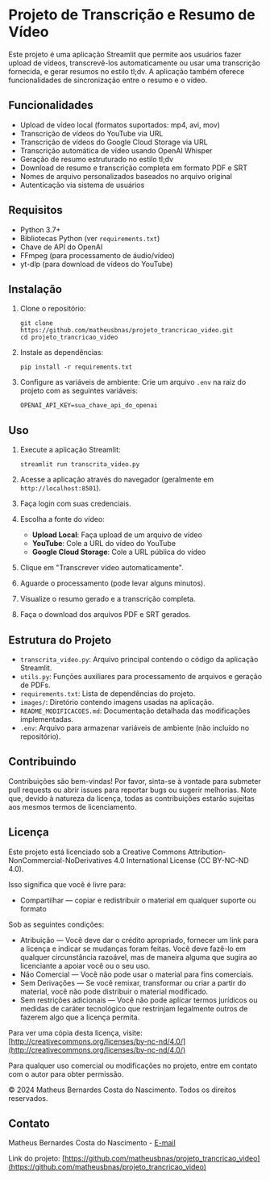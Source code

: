 # Projeto de Transcrição e Resumo de Vídeo

Este projeto é uma aplicação Streamlit que permite aos usuários fazer upload de vídeos, transcrevê-los automaticamente ou usar uma transcrição fornecida, e gerar resumos no estilo tl;dv. A aplicação também oferece funcionalidades de sincronização entre o resumo e o vídeo.

## Funcionalidades

- Upload de vídeo local (formatos suportados: mp4, avi, mov)
- Transcrição de vídeos do YouTube via URL
- Transcrição de vídeos do Google Cloud Storage via URL
- Transcrição automática de vídeo usando OpenAI Whisper
- Geração de resumo estruturado no estilo tl;dv
- Download de resumo e transcrição completa em formato PDF e SRT
- Nomes de arquivo personalizados baseados no arquivo original
- Autenticação via sistema de usuários

## Requisitos

- Python 3.7+
- Bibliotecas Python (ver `requirements.txt`)
- Chave de API do OpenAI
- FFmpeg (para processamento de áudio/vídeo)
- yt-dlp (para download de vídeos do YouTube)

## Instalação

1. Clone o repositório:
   ```
   git clone https://github.com/matheusbnas/projeto_trancricao_video.git
   cd projeto_trancricao_video
   ```

2. Instale as dependências:
   ```
   pip install -r requirements.txt
   ```

3. Configure as variáveis de ambiente:
   Crie um arquivo `.env` na raiz do projeto com as seguintes variáveis:
   ```
   OPENAI_API_KEY=sua_chave_api_do_openai
   ```

## Uso

1. Execute a aplicação Streamlit:
   ```
   streamlit run transcrita_video.py
   ```

2. Acesse a aplicação através do navegador (geralmente em `http://localhost:8501`).

3. Faça login com suas credenciais.

4. Escolha a fonte do vídeo:
   - **Upload Local**: Faça upload de um arquivo de vídeo
   - **YouTube**: Cole a URL do vídeo do YouTube
   - **Google Cloud Storage**: Cole a URL pública do vídeo

5. Clique em "Transcrever vídeo automaticamente".

6. Aguarde o processamento (pode levar alguns minutos).

7. Visualize o resumo gerado e a transcrição completa.

8. Faça o download dos arquivos PDF e SRT gerados.

## Estrutura do Projeto

- `transcrita_video.py`: Arquivo principal contendo o código da aplicação Streamlit.
- `utils.py`: Funções auxiliares para processamento de arquivos e geração de PDFs.
- `requirements.txt`: Lista de dependências do projeto.
- `images/`: Diretório contendo imagens usadas na aplicação.
- `README_MODIFICACOES.md`: Documentação detalhada das modificações implementadas.
- `.env`: Arquivo para armazenar variáveis de ambiente (não incluído no repositório).

## Contribuindo

Contribuições são bem-vindas! Por favor, sinta-se à vontade para submeter pull requests ou abrir issues para reportar bugs ou sugerir melhorias. Note que, devido à natureza da licença, todas as contribuições estarão sujeitas aos mesmos termos de licenciamento.

## Licença

Este projeto está licenciado sob a Creative Commons Attribution-NonCommercial-NoDerivatives 4.0 International License (CC BY-NC-ND 4.0).

Isso significa que você é livre para:
- Compartilhar — copiar e redistribuir o material em qualquer suporte ou formato

Sob as seguintes condições:
- Atribuição — Você deve dar o crédito apropriado, fornecer um link para a licença e indicar se mudanças foram feitas. Você deve fazê-lo em qualquer circunstância razoável, mas de maneira alguma que sugira ao licenciante a apoiar você ou o seu uso.
- Não Comercial — Você não pode usar o material para fins comerciais.
- Sem Derivações — Se você remixar, transformar ou criar a partir do material, você não pode distribuir o material modificado.
- Sem restrições adicionais — Você não pode aplicar termos jurídicos ou medidas de caráter tecnológico que restrinjam legalmente outros de fazerem algo que a licença permita.

Para ver uma cópia desta licença, visite:
[http://creativecommons.org/licenses/by-nc-nd/4.0/](http://creativecommons.org/licenses/by-nc-nd/4.0/)

Para qualquer uso comercial ou modificações no projeto, entre em contato com o autor para obter permissão.

© 2024 Matheus Bernardes Costa do Nascimento. Todos os direitos reservados.

## Contato

Matheus Bernardes Costa do Nascimento - [E-mail](mailto:matheusbnas@gmail.com)

Link do projeto: [https://github.com/matheusbnas/projeto_trancricao_video](https://github.com/matheusbnas/projeto_trancricao_video)
